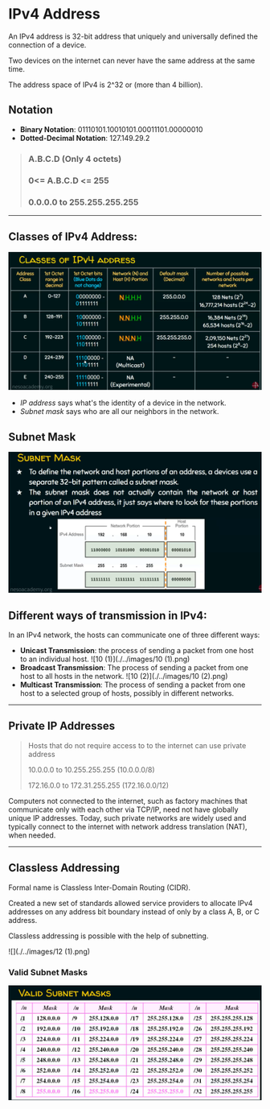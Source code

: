# IPv4 Address

An IPv4 address is 32-bit address that uniquely and universally defined the connection of a device.

Two devices on the internet can never have the same address at the same time.

The address space of IPv4 is 2^32 or (more than 4 billion).

## Notation

- **Binary Notation**: 01110101.10010101.00011101.00000010
- **Dotted-Decimal Notation**: 127.149.29.2

>### A.B.C.D (Only 4 octets)
>
>### 0<= A.B.C.D <= 255
>
>### 0.0.0.0 to 255.255.255.255

---

## Classes of IPv4 Address:
![about classification of ipv4](./../images/1.png)

- *IP address* says what's the identity of a device in the network.
- *Subnet mask* says who are all our neighbors in the network.

## Subnet Mask

![9](./../images/9.png)

## Different ways of transmission in IPv4:

In an IPv4 network, the hosts can communicate one of three different ways:

- **Unicast Transmission**: the process of sending a packet from one host to an individual host.
  ![10 (1)](./../images/10 (1).png)
- **Broadcast Transmission**: The process of sending a packet from one host to all hosts in the network.
  ![10 (2)](./../images/10 (2).png)
-  **Multicast Transmission**: The process of sending a packet from one host to a selected group of hosts, possibly in different networks.

---

## Private IP Addresses

>Hosts that do not require access to to the internet can use private address 
>
>10.0.0.0 to 10.255.255.255 (10.0.0.0/8)
>
>172.16.0.0 to 172.31.255.255 (172.16.0.0/12)

Computers not connected to the internet, such as factory machines that communicate only with each other via TCP/IP, need not have globally unique IP addresses. Today, such private networks are widely used and typically connect to the internet with network address translation (NAT), when needed.

---

## Classless Addressing

Formal name is Classless Inter-Domain Routing (CIDR).

Created a new set of standards allowed service providers to allocate IPv4 addresses on any address bit boundary instead of only by a class A, B, or C address.

Classless addressing is possible with the help of subnetting.

![](./../images/12 (1).png)

### Valid Subnet Masks

![13](./../images/13.png)